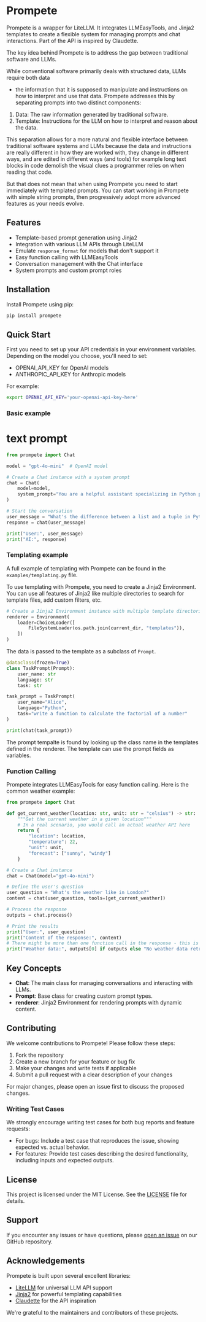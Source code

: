 # Prompete

Prompete is a wrapper for LiteLLM.
It integrates LLMEasyTools, and Jinja2 templates to create a flexible system for
managing prompts and chat interactions. Part of the API is inspired by Claudette.

The key idea behind Prompete is to address the gap between traditional software and LLMs.

While conventional software primarily deals with structured data, LLMs require both data
- the information that it is supposed to manipulate and instructions on how to interpret
and use that data.
Prompete addresses this by separating prompts into two distinct components:

1. Data: The raw information generated by traditional software.
2. Template: Instructions for the LLM on how to interpret and reason about the
   data.

This separation allows for a more natural and flexible interface between
traditional software systems and LLMs because the data and instructions are
really different in how they are worked with, they change in different ways,
and are edited in different ways (and tools) for example long text blocks in
code demolish the visual clues a programmer relies on when reading that code.

But that does not mean that when using Prompete you need to start immediately with 
templated prompts. You can start working in Prompete with simple string prompts,
then progressively adopt more advanced features as your needs evolve.

## Features

- Template-based prompt generation using Jinja2
- Integration with various LLM APIs through LiteLLM
- Emulate `response_format` for models that don't support it
- Easy function calling with LLMEasyTools
- Conversation management with the Chat interface
- System prompts and custom prompt roles

## Installation

Install Prompete using pip:

```bash
pip install prompete
```

## Quick Start

First you need to set up your API credentials in your environment variables.
Depending on the model you choose, you'll need to set:
- OPENAI_API_KEY for OpenAI models
- ANTHROPIC_API_KEY for Anthropic models

For example:
```bash
export OPENAI_API_KEY='your-openai-api-key-here'
```

### Basic example
# text prompt

```python
from prompete import Chat

model = "gpt-4o-mini"  # OpenAI model

# Create a Chat instance with a system prompt
chat = Chat(
    model=model,
    system_prompt="You are a helpful assistant specializing in Python programming."
)

# Start the conversation
user_message = "What's the difference between a list and a tuple in Python?"
response = chat(user_message)

print("User:", user_message)
print("AI:", response)
```

### Templating example

A full example of templating with Prompete can be found in the `examples/templating.py` file.

To use templating with Prompete, you need to create a Jinja2 Environment.
You can use all features of Jinja2 like multiple directories to search for template files, add
custom filters, etc.

```python
# Create a Jinja2 Environment instance with multiple template directories
renderer = Environment(
    loader=ChoiceLoader([
        FileSystemLoader(os.path.join(current_dir, "templates")),
    ])
)
```

The data is passed to the template as a subclass of `Prompt`.

```python
@dataclass(frozen=True)
class TaskPrompt(Prompt):
    user_name: str
    language: str
    task: str

task_prompt = TaskPrompt(
    user_name="Alice",
    language="Python",
    task="write a function to calculate the factorial of a number"
)

print(chat(task_prompt))
```

The prompt tempalte is found by looking up the class name in the templates defined in the renderer.
The template can use the prompt fields as variables.

### Function Calling

Prompete integrates LLMEasyTools for easy function calling.
Here is the common weather example:

```python
from prompete import Chat

def get_current_weather(location: str, unit: str = "celsius") -> str:
    """Get the current weather in a given location"""
    # In a real scenario, you would call an actual weather API here
    return {
        "location": location,
        "temperature": 22,
        "unit": unit,
        "forecast": ["sunny", "windy"]
    }

# Create a Chat instance
chat = Chat(model="gpt-4o-mini")

# Define the user's question
user_question = "What's the weather like in London?"
content = chat(user_question, tools=[get_current_weather])

# Process the response
outputs = chat.process()

# Print the results
print("User:", user_question)
print("Content of the response:", content)
# There might be more than one function call in the response - this is why output is a list
print("Weather data:", outputs[0] if outputs else "No weather data retrieved")
```

## Key Concepts

- **Chat**: The main class for managing conversations and interacting with LLMs.
- **Prompt**: Base class for creating custom prompt types.
- **renderer**: Jinja2 Environment for rendering prompts with dynamic content.

## Contributing

We welcome contributions to Prompete! Please follow these steps:

1. Fork the repository
2. Create a new branch for your feature or bug fix
3. Make your changes and write tests if applicable
4. Submit a pull request with a clear description of your changes

For major changes, please open an issue first to discuss the proposed changes.

### Writing Test Cases

We strongly encourage writing test cases for both bug reports and feature requests:

- For bugs: Include a test case that reproduces the issue, showing expected vs. actual behavior.
- For features: Provide test cases describing the desired functionality, including inputs and expected outputs.


## License

This project is licensed under the MIT License. See the [LICENSE](LICENSE) file for details.

## Support

If you encounter any issues or have questions, please [open an issue](https://github.com/zby/prompete/issues) on our GitHub repository.

## Acknowledgements

Prompete is built upon several excellent libraries:

- [LiteLLM](https://github.com/BerriAI/litellm) for universal LLM API support
- [Jinja2](https://jinja.palletsprojects.com/) for powerful templating capabilities
- [Claudette](https://claudette.answer.ai/) for the API inspiration

We're grateful to the maintainers and contributors of these projects.
